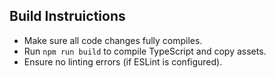 ## Build Instruictions
 - Make sure all code changes fully compiles.
 - Run `npm run build` to compile TypeScript and copy assets.
 - Ensure no linting errors (if ESLint is configured).
 